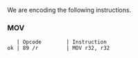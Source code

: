We are encoding the following instructions.

### MOV

```
   | Opcode        | Instruction
ok | 89 /r         | MOV r32, r32
```
